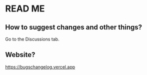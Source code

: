 # READ ME

## How to suggest changes and other things?
Go to the Discussions tab.

## Website?

https://bugschangelog.vercel.app
